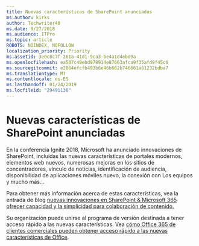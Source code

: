 ```yaml
---
title: Nuevas características de SharePoint anunciadas
ms.author: kirks
author: Techwriter40
ms.date: 9/27/2018
ms.audience: ITPro
ms.topic: article
ROBOTS: NOINDEX, NOFOLLOW
localization_priority: Priority
ms.assetid: 3e0c8c7f-261a-41d1-9ca3-be4a1d4ebd9a
ms.openlocfilehash: ea507c49ebd978914e87663afca9f35afd9f45c6
ms.sourcegitcommit: e2864efcfb493b6e46b662b746661a61232bdba7
ms.translationtype: MT
ms.contentlocale: es-ES
ms.lasthandoff: 01/24/2019
ms.locfileid: "29491136"
---
```

# <a name="sharepoint-new-features-announced"></a>Nuevas características de SharePoint anunciadas

En la conferencia Ignite 2018, Microsoft ha anunciado innovaciones de SharePoint, incluidas las nuevas características de portales modernos, elementos web nuevos, numerosas mejoras en los sitios de concentradores, vínculo de noticias, identificación de audiencia, disponibilidad de aplicaciones móviles nuevo, la conexión con Los equipos y mucho más...
  
Para obtener más información acerca de estas características, vea la entrada de blog [nuevas innovaciones en SharePoint &amp; Microsoft 365 ofrecer capacidad y la simplicidad para colaboración de contenido.](https://go.microsoft.com/fwlink/?linkid=2026502)
  
Su organización puede unirse al programa de versión destinada a tener acceso rápido a las nuevas características. Vea [cómo Office 365 de clientes comerciales pueden obtener acceso rápido a las nuevas características de Office](https://go.microsoft.com/fwlink/?linkid=2026346).
  


